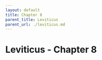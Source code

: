 ```yaml
---
layout: default
title: Chapter 8
parent_title: Leviticus
parent_url: ./leviticus.md
---
```


# Leviticus - Chapter 8
